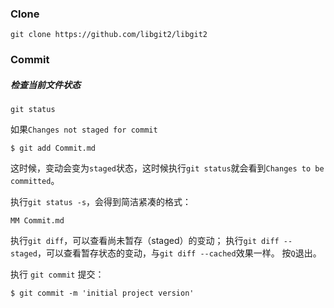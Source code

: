 ### Clone

```
git clone https://github.com/libgit2/libgit2
```

### Commit

##### 检查当前文件状态

```
git status
```

如果`Changes not staged for commit`

```
$ git add Commit.md
```

这时候，变动会变为`staged`状态，这时候执行`git status`就会看到`Changes to be committed`。

执行`git status -s`，会得到简洁紧凑的格式：

```
MM Commit.md
```

执行`git diff`，可以查看尚未暂存（staged）的变动；
执行`git diff --staged`，可以查看暂存状态的变动，与`git diff --cached`效果一样。
按`Q`退出。

执行 `git commit` 提交：
```
$ git commit -m 'initial project version'
```

